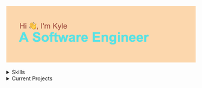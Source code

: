 ![Hi, I'm Kyle. A Software Engineer](header.png "My Profile")

<details><summary>Skills</summary>
<br>
- Javascript (Advanced)
  <br>
- HTML
  <br>
- CSS
  <br>
- Ruby on Rails
  <br>
- Ruby
  <br>
- AWS Services
  <br>
- GraphQL
</details>

<details><summary>Current Projects</summary>
  - [http://get-pullup.com/](Pull Up Application)
    - An all-inclusive event finder developed with React Native.
</details>
